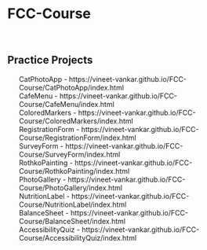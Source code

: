 # FCC-Course
<br>
<h2>Practice Projects</h2>
<ul>
  <lis>CatPhotoApp - https://vineet-vankar.github.io/FCC-Course/CatPhotoApp/index.html</lis><br>
  <lis>CafeMenu - https://vineet-vankar.github.io/FCC-Course/CafeMenu/index.html</lis><br>
  <lis>ColoredMarkers - https://vineet-vankar.github.io/FCC-Course/ColoredMarkers/index.html</lis><br>
  <lis>RegistrationForm - https://vineet-vankar.github.io/FCC-Course/RegistrationForm/index.html</lis><br>
  <lis>SurveyForm - https://vineet-vankar.github.io/FCC-Course/SurveyForm/index.html</lis><br>
  <lis>RothkoPainting - https://vineet-vankar.github.io/FCC-Course/RothkoPainting/index.html</lis><br>
  <lis>PhotoGallery - https://vineet-vankar.github.io/FCC-Course/PhotoGallery/index.html</lis><br>
  <lis>NutritionLabel - https://vineet-vankar.github.io/FCC-Course/NutritionLabel/index.html</lis><br>
  <lis>BalanceSheet - https://vineet-vankar.github.io/FCC-Course/BalanceSheet/index.html</lis><br>
  <lis>AccessibilityQuiz - https://vineet-vankar.github.io/FCC-Course/AccessibilityQuiz/index.html</lis><br>
</ul>
